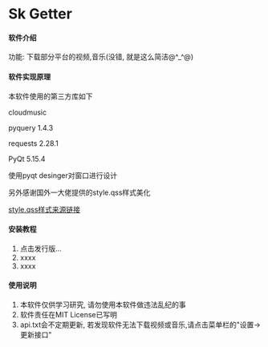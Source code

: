 # Sk Getter

#### 软件介绍
功能: 下载部分平台的视频,音乐(没错, 就是这么简洁@^_^@)

#### 软件实现原理
本软件使用的第三方库如下

cloudmusic

pyquery   1.4.3

requests  2.28.1

PyQt      5.15.4

使用pyqt desinger对窗口进行设计

另外感谢国外一大佬提供的style.qss样式美化

[style.qss样式来源链接](https://www.programmerall.com/article/26091298015/)


#### 安装教程

1.  点击发行版...
2.  xxxx
3.  xxxx

#### 使用说明

1.  本软件仅供学习研究, 请勿使用本软件做违法乱纪的事
2.  软件责任在MIT License已写明
3.  api.txt会不定期更新, 若发现软件无法下载视频或音乐,请点击菜单栏的"设置->更新接口"

